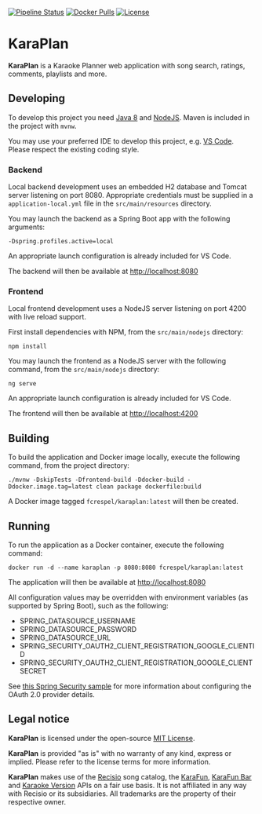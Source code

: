 [![Pipeline Status](https://gitlab.com/fcrespel/karaplan/badges/master/pipeline.svg)](https://gitlab.com/fcrespel/karaplan/pipelines)
[![Docker Pulls](https://img.shields.io/docker/pulls/fcrespel/karaplan.svg)](https://hub.docker.com/r/fcrespel/karaplan)
[![License](https://img.shields.io/github/license/fcrespel/karaplan.svg)](https://opensource.org/licenses/MIT)

# KaraPlan

**KaraPlan** is a Karaoke Planner web application with song search, ratings, comments, playlists and more.

## Developing

To develop this project you need [Java 8](https://adoptopenjdk.net) and [NodeJS](https://nodejs.org). Maven is included in the project with `mvnw`.

You may use your preferred IDE to develop this project, e.g. [VS Code](https://code.visualstudio.com). Please respect the existing coding style.

### Backend 

Local backend development uses an embedded H2 database and Tomcat server listening on port 8080. Appropriate credentials must be supplied in a `application-local.yml` file in the `src/main/resources` directory.

You may launch the backend as a Spring Boot app with the following arguments:

    -Dspring.profiles.active=local

An appropriate launch configuration is already included for VS Code.

The backend will then be available at [http://localhost:8080](http://localhost:8080)

### Frontend

Local frontend development uses a NodeJS server listening on port 4200 with live reload support.

First install dependencies with NPM, from the `src/main/nodejs` directory:

    npm install

You may launch the frontend as a NodeJS server with the following command, from the `src/main/nodejs` directory:

    ng serve

An appropriate launch configuration is already included for VS Code.

The frontend will then be available at [http://localhost:4200](http://localhost:4200)

## Building

To build the application and Docker image locally, execute the following command, from the project directory:

    ./mvnw -DskipTests -Dfrontend-build -Ddocker-build -Ddocker.image.tag=latest clean package dockerfile:build

A Docker image tagged `fcrespel/karaplan:latest` will then be created.

## Running

To run the application as a Docker container, execute the following command:

    docker run -d --name karaplan -p 8080:8080 fcrespel/karaplan:latest

The application will then be available at [http://localhost:8080](http://localhost:8080)

All configuration values may be overridden with environment variables (as supported by Spring Boot), such as the following:

- SPRING_DATASOURCE_USERNAME
- SPRING_DATASOURCE_PASSWORD
- SPRING_DATASOURCE_URL
- SPRING_SECURITY_OAUTH2_CLIENT_REGISTRATION_GOOGLE_CLIENTID
- SPRING_SECURITY_OAUTH2_CLIENT_REGISTRATION_GOOGLE_CLIENTSECRET

See [this Spring Security sample](https://github.com/spring-projects/spring-security/tree/5.1.x/samples/boot/oauth2login) for more information about configuring the OAuth 2.0 provider details.

## Legal notice

**KaraPlan** is licensed under the open-source [MIT License](https://opensource.org/licenses/MIT).

**KaraPlan** is provided "as is" with no warranty of any kind, express or implied. Please refer to the license terms for more information.

**KaraPlan** makes use of the [Recisio](https://www.recisio.com) song catalog, the [KaraFun](https://www.karafun.com), [KaraFun Bar](https://www.karafunbar.com) and [Karaoke Version](https://www.karaoke-version.com) APIs on a fair use basis. It is not affiliated in any way with Recisio or its subsidiaries. All trademarks are the property of their respective owner.
